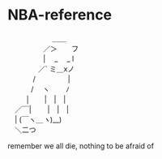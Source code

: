 # NBA-reference
　　　　　　 ＿＿  
　　　　　／＞　　フ  
　　　　　|  　_　 _ l  
　 　　　／` ミ＿xノ  
　　 　 /　　　 　 |  
　　　 /　 ヽ　　 ﾉ  
　 　 │　　|　|　|  
　／￣|　　 |　|　|  
　| (￣ヽ＿_ヽ_)__)  
　＼二つ  
  
remember we all die, nothing to be afraid of  